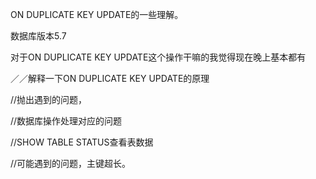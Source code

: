ON DUPLICATE KEY UPDATE的一些理解。



数据库版本5.7

对于ON DUPLICATE KEY UPDATE这个操作干嘛的我觉得现在晚上基本都有

／／解释一下ON DUPLICATE KEY UPDATE的原理



//抛出遇到的问题，



//数据库操作处理对应的问题



//SHOW TABLE STATUS查看表数据



//可能遇到的问题，主键超长。